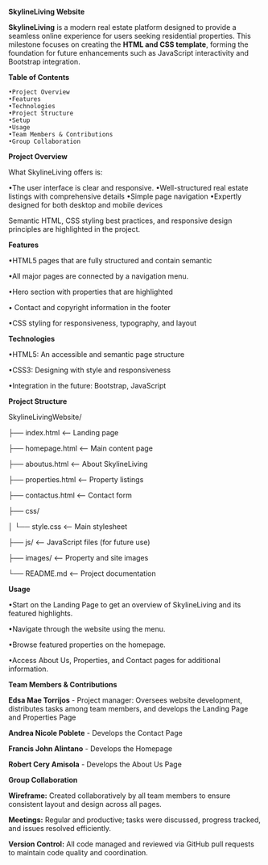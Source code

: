 **SkylineLiving Website**


**SkylineLiving** is a modern real estate platform designed to provide a seamless online experience for users seeking residential properties. This milestone focuses on creating the **HTML and CSS template**, forming the foundation for future enhancements such as JavaScript interactivity and Bootstrap integration.



**Table of Contents**

    •Project Overview
    •Features
    •Technologies
    •Project Structure
    •Setup
    •Usage
    •Team Members & Contributions
    •Group Collaboration



**Project Overview**

What SkylineLiving offers is:

   •The user interface is clear and responsive.
   •Well-structured real estate listings with comprehensive details
   •Simple page navigation
   •Expertly designed for both desktop and mobile devices
   
Semantic HTML, CSS styling best practices, and responsive design principles are highlighted in the project.



**Features**

  •HTML5 pages that are fully structured and contain semantic 
  
  •All major pages are connected by a navigation menu.
  
  •Hero section with properties that are highlighted
  
  • Contact and copyright information in the footer
  
  •CSS styling for responsiveness, typography, and layout



**Technologies**

 •HTML5: An accessible and semantic page structure
 
 •CSS3: Designing with style and responsiveness
 
 •Integration in the future: Bootstrap, JavaScript


 
**Project Structure**

SkylineLivingWebsite/

├── index.html          <-- Landing page

├── homepage.html       <-- Main content page

├── aboutus.html        <-- About SkylineLiving

├── properties.html     <-- Property listings

├── contactus.html      <-- Contact form

├── css/

│   └── style.css       <-- Main stylesheet

├── js/                 <-- JavaScript files (for future use)

├── images/             <-- Property and site images

└── README.md           <-- Project documentation



**Usage**

•Start on the Landing Page to get an overview of SkylineLiving and its featured highlights.

•Navigate through the website using the menu.

•Browse featured properties on the homepage.

•Access About Us, Properties, and Contact pages for additional information.


**Team Members & Contributions**


**Edsa Mae Torrijos** - 	Project manager: Oversees website development, distributes tasks among team members, and develops the Landing Page and Properties Page

**Andrea Nicole Poblete**	- Develops the Contact Page

**Francis John Alintano**	- Develops the Homepage

**Robert Cery Amisola**	- Develops the About Us Page



**Group Collaboration**

**Wireframe:** Created collaboratively by all team members to ensure consistent layout and design across all pages.

**Meetings:** Regular and productive; tasks were discussed, progress tracked, and issues resolved efficiently.

**Version Control:** All code managed and reviewed via GitHub pull requests to maintain code quality and coordination.


